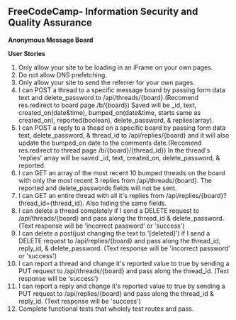 **FreeCodeCamp**- Information Security and Quality Assurance
------
**Anonymous Message Board**

**User Stories**
1. Only allow your site to be loading in an iFrame on your own pages.
2. Do not allow DNS prefetching.
3. Only allow your site to send the referrer for your own pages.
4. I can POST a thread to a specific message board by passing form data text and delete_password to /api/threads/{board}.(Recomend res.redirect to board page /b/{board}) Saved will be _id, text, created_on(date&time), bumped_on(date&time, starts same as created_on), reported(boolean), delete_password, & replies(array).
5. I can POST a reply to a thead on a specific board by passing form data text, delete_password, & thread_id to /api/replies/{board} and it will also update the bumped_on date to the comments date.(Recomend res.redirect to thread page /b/{board}/{thread_id}) In the thread's 'replies' array will be saved _id, text, created_on, delete_password, & reported.
6. I can GET an array of the most recent 10 bumped threads on the board with only the most recent 3 replies from /api/threads/{board}. The reported and delete_passwords fields will not be sent.
7. I can GET an entire thread with all it's replies from /api/replies/{board}?thread_id={thread_id}. Also hiding the same fields.
8. I can delete a thread completely if I send a DELETE request to /api/threads/{board} and pass along the thread_id & delete_password. (Text response will be 'incorrect password' or 'success')
9. I can delete a post(just changing the text to '[deleted]') if I send a DELETE request to /api/replies/{board} and pass along the thread_id, reply_id, & delete_password. (Text response will be 'incorrect password' or 'success')
10. I can report a thread and change it's reported value to true by sending a PUT request to /api/threads/{board} and pass along the thread_id. (Text response will be 'success')
11. I can report a reply and change it's reported value to true by sending a PUT request to /api/replies/{board} and pass along the thread_id & reply_id. (Text response will be 'success')
12. Complete functional tests that wholely test routes and pass.

